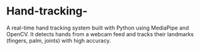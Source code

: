 # Hand-tracking-
A real-time hand tracking system built with Python using MediaPipe and OpenCV. It detects hands from a webcam feed and tracks their landmarks (fingers, palm, joints) with high accuracy.

